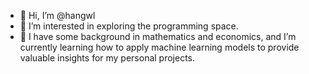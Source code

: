 - 👋 Hi, I’m @hangwl
- 👀 I’m interested in exploring the programming space.
- 🌱 I have some background in mathematics and economics, and I’m currently learning how to apply machine learning models to provide valuable insights for my personal projects.

<!---
hangwl/hangwl is a ✨ special ✨ repository because its `README.md` (this file) appears on your GitHub profile.
You can click the Preview link to take a look at your changes.
- 💞️ I’m looking to collaborate on ...
- 📫 How to reach me ...
--->
